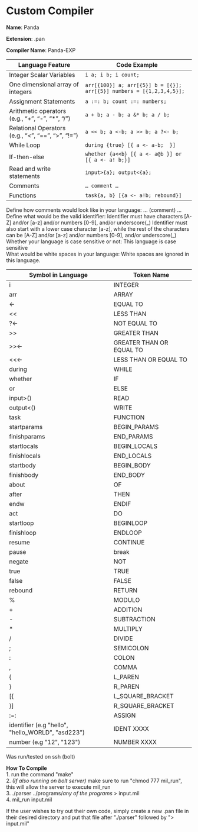 # Custom Compiler
**Name**: Panda

**Extension**: .pan

**Compiler Name**: Panda-EXP

| Language Feature | Code Example |
| ----------- | ----------- |
| Integer Scalar Variables | `i a; i b; i count;` |
| One dimensional array of integers | `arr[{100}] a; arr[{5}] b = [{}]; arr[{5}] numbers = [{1,2,3,4,5}];` |
| Assignment Statements | `a :=: b; count :=: numbers;` |
| Arithmetic operators (e.g., “+”, “-”, “*”, “/”) | `a + b; a - b; a &* b; a / b;` |
| Relational Operators (e.g., “<”, “==”, “>”, “!=”) | `a << b; a <-b; a >> b; a ?<- b;` |
| While Loop | `during {true} [{ a <- a-b;  }] ` |
| If-then-else | `whether {a<<b} [{ a <- a@b }] or [{ a <- a! b;}]` |
| Read and write statements | `input>{a}; output<{a};` |
| Comments | `… comment …` |
| Functions | `task{a, b} [{a <- a!b; rebound}]` |

Define how comments would look like in your language: … (comment) … <br />
Define what would be the valid identifier: Identifier must have characters [A-Z] and/or [a-z] and/or numbers [0-9], and/or underscore(\_)
Identifier must also start with a lower case character [a-z], while the rest of the characters can be [A-Z] and/or [a-z] and/or numbers [0-9], and/or underscore(\_) <br />
Whether your language is case sensitive or not: This language is case sensitive <br />
What would be white spaces in your language: White spaces are ignored in this language. <br />


| Symbol in Language | Token Name |
| ----------- | ----------- |
| i | INTEGER |
| arr | ARRAY |
| <- | EQUAL TO |
| << | LESS THAN |
| ?<- | NOT EQUAL TO |
| >> | GREATER THAN |
| >><- | GREATER THAN OR EQUAL TO |
| <<<- | LESS THAN OR EQUAL TO |
| during | WHILE |
| whether | IF |
| or | ELSE |
| input>() | READ |
| output<() | WRITE |
| task | FUNCTION |
| startparams | BEGIN_PARAMS |
| finishparams | END_PARAMS |
| startlocals | BEGIN_LOCALS |
| finishlocals | END_LOCALS |
| startbody | BEGIN_BODY |
| finishbody | END_BODY |
| about | OF |
| after | THEN |
| endw | ENDIF |
| act | DO |
| startloop | BEGINLOOP |
| finishloop | ENDLOOP |
| resume | CONTINUE |
| pause | break |
| negate | NOT |
| true | TRUE |
| false | FALSE |
| rebound | RETURN |
| % | MODULO |
| + | ADDITION |
| - | SUBTRACTION |
| * | MULTIPLY |
| / | DIVIDE |
| ; | SEMICOLON |
| : | COLON |
| , | COMMA |
| { | L_PAREN |
| } | R_PAREN |
| [{ | L_SQUARE_BRACKET | 
| }] | R_SQUARE_BRACKET |
| :=: | ASSIGN |
| identifier (e.g "hello", "hello_WORLD", "asd223") | IDENT XXXX |
| number (e.g "12", "123") | NUMBER XXXX |

Was run/tested on ssh (bolt)

**How To Compile**  <br />
    1. run the command "make"  <br /> 
    2. *(If also running on bolt server)* make sure to run "chmod 777 mil_run", this will allow the server to execute mil_run  <br />
    3. ./parser ../programs/*any of the programs* > input.mil  <br />
    4. mil_run input.mil <br />

If the user wishes to try out their own code, simply create a new .pan file in their desired directory and put that file after "./parser" followed by "> input.mil"


